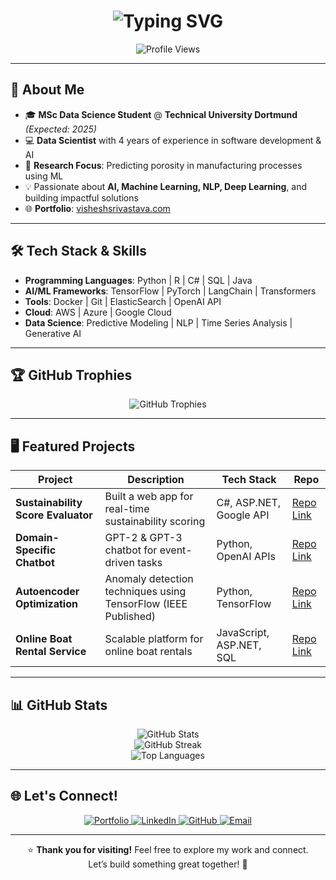 <!-- GitHub Profile README for iamvisheshsrivastava -->

<!-- Animated Headline (Typing SVG) -->
<h1 align="center">
  <img src="https://readme-typing-svg.demolab.com?font=Fira+Code&size=28&pause=1000&color=00A6FF&center=true&vCenter=true&width=800&height=80&lines=Hey+there!+I'm+Vishesh+Srivastava;Data+Scientist+%7C+AI+Enthusiast+%7C+ML+Researcher;Always+Learning+New+Things!" alt="Typing SVG" />
</h1>

<!-- Profile Views Counter -->
<p align="center">
  <img src="https://komarev.com/ghpvc/?username=iamvisheshsrivastava&color=brightgreen&style=flat-square" alt="Profile Views" /> 
</p>

---

## 🚀 About Me
- 🎓 **MSc Data Science Student** @ **Technical University Dortmund** *(Expected: 2025)*
- 💻 **Data Scientist** with 4 years of experience in software development & AI
- 🔬 **Research Focus**: Predicting porosity in manufacturing processes using ML
- 💡 Passionate about **AI, Machine Learning, NLP, Deep Learning**, and building impactful solutions
- 🌐 **Portfolio**: [visheshsrivastava.com](https://visheshsrivastava.com)

---

## 🛠 Tech Stack & Skills
- **Programming Languages**: Python | R | C# | SQL | Java  
- **AI/ML Frameworks**: TensorFlow | PyTorch | LangChain | Transformers  
- **Tools**: Docker | Git | ElasticSearch | OpenAI API  
- **Cloud**: AWS | Azure | Google Cloud  
- **Data Science**: Predictive Modeling | NLP | Time Series Analysis | Generative AI  

---

## 🏆 GitHub Trophies
<p align="center">
  <img src="https://github-profile-trophy.vercel.app/?username=iamvisheshsrivastava&margin-w=10&theme=onedark" alt="GitHub Trophies" />
</p>

---

## 🖥️ Featured Projects

| **Project**                         | **Description**                                                  | **Tech Stack**                    | **Repo**                                                                 |
|------------------------------------|------------------------------------------------------------------|-----------------------------------|---------------------------------------------------------------------------|
| **Sustainability Score Evaluator** | Built a web app for real-time sustainability scoring             | C#, ASP.NET, Google API           | [Repo Link](https://github.com/iamvisheshsrivastava/SustainabilityScoreEvaluator) |
| **Domain-Specific Chatbot**        | GPT-2 & GPT-3 chatbot for event-driven tasks                     | Python, OpenAI APIs               | [Repo Link](https://github.com/iamvisheshsrivastava/ChatBot)             |
| **Autoencoder Optimization**       | Anomaly detection techniques using TensorFlow (IEEE Published)   | Python, TensorFlow                | [Repo Link](https://github.com/iamvisheshsrivastava/Autoencoder-Optimization-Anomaly-Detection) |
| **Online Boat Rental Service**     | Scalable platform for online boat rentals                        | JavaScript, ASP.NET, SQL          | [Repo Link](https://github.com/iamvisheshsrivastava/RentBoat)            |

---

## 📊 GitHub Stats
<p align="center">
  <!-- GitHub Stats -->
  <img src="https://github-readme-stats.vercel.app/api?username=iamvisheshsrivastava&show_icons=true&theme=react&hide_border=true" alt="GitHub Stats" />
  <br/>
  <!-- Streak Stats -->
  <img src="https://github-readme-streak-stats.herokuapp.com/?user=iamvisheshsrivastava&theme=react&hide_border=true" alt="GitHub Streak" />
  <br/>
  <!-- Top Languages -->
  <img src="https://github-readme-stats.vercel.app/api/top-langs/?username=iamvisheshsrivastava&layout=compact&theme=react&hide_border=true" alt="Top Languages" />
</p>

---

## 🌐 Let's Connect!
<p align="center">
  <a href="https://visheshsrivastava.com">
    <img src="https://img.shields.io/badge/Portfolio-visheshsrivastava.com-informational?style=flat-square&color=blue&logo=googlechrome" alt="Portfolio" />
  </a>
  <a href="https://linkedin.com/in/iamvisheshsrivastava">
    <img src="https://img.shields.io/badge/LinkedIn-iamvisheshsrivastava-informational?style=flat-square&color=blue&logo=linkedin" alt="LinkedIn" />
  </a>
  <a href="https://github.com/iamvisheshsrivastava">
    <img src="https://img.shields.io/badge/GitHub-iamvisheshsrivastava-informational?style=flat-square&logo=github" alt="GitHub" />
  </a>
  <a href="mailto:srivastava.vishesh9@gmail.com">
    <img src="https://img.shields.io/badge/Email-srivastava.vishesh9@gmail.com-critical?style=flat-square&logo=gmail&logoColor=white" alt="Email" />
  </a>
</p>

---

<p align="center">
  ⭐ <strong>Thank you for visiting!</strong> Feel free to explore my work and connect. <br/>
  Let’s build something great together! 🚀
</p>
